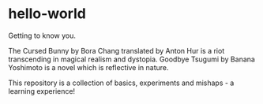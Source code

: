 # hello-world
Getting to know you.

The Cursed Bunny by Bora Chang translated by Anton Hur is a riot transcending in magical realism and dystopia.
Goodbye Tsugumi by Banana Yoshimoto is a novel which is reflective in nature.

This repository is a collection of basics, experiments and mishaps - a learning experience!
